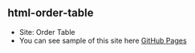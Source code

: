 ## html-order-table
- Site: Order Table
- You can see sample of this site here [GitHub Pages](https://volodymyr-1967.github.io/html-order-table/)
